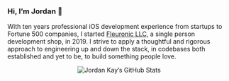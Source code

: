 ### Hi, I’m Jordan 👋

With ten years professional iOS development experience from startups to Fortune 500 companies, I started [Fleuronic LLC](fleuronic.com), a single person development shop, in 2019. I strive to apply a thoughtful and rigorous approach to engineering up and down the stack, in codebases both established and yet to be, to build something people love.

<p align="center">
    <img src="https://github-readme-stats.vercel.app/api?username=jordanekay&count_private=true&show_icons=true" alt="Jordan Kay’s GitHub Stats" />
</p>

